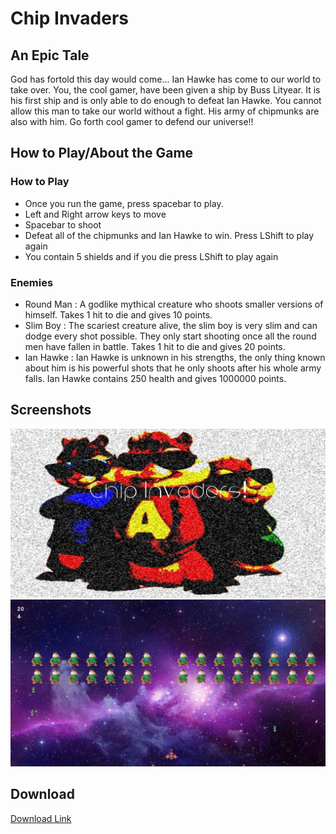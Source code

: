 # Chip Invaders

## An Epic Tale
God has fortold this day would come... Ian Hawke has come to our world to take over. You, the cool gamer, have been given a ship by Buss Lityear. It is his first ship and is only able to do enough to defeat Ian Hawke. You cannot allow this man to take our world without a fight. His army of chipmunks are also with him. Go forth cool gamer to defend our universe!!

## How to Play/About the Game
### How to Play
- Once you run the game, press spacebar to play.
- Left and Right arrow keys to move
- Spacebar to shoot
- Defeat all of the chipmunks and Ian Hawke to win. Press LShift to play again
- You contain 5 shields and if you die press LShift to play again

### Enemies
- Round Man : A godlike mythical creature who shoots smaller versions of himself. Takes 1 hit to die and gives 10 points.
- Slim Boy : The scariest creature alive, the slim boy is very slim and can dodge every shot possible. They only start shooting once all the round men have fallen in battle. Takes 1 hit to die and gives 20 points.
- Ian Hawke : Ian Hawke is unknown in his strengths, the only thing known about him is his powerful shots that he only shoots after his whole army falls. Ian Hawke contains 250 health and gives 1000000 points.

## Screenshots
![alt_text](https://github.com/NaeNaed/spaceshooter/blob/master/screenshots/startscreen.PNG "Chip Invaders")
![alt_text](https://github.com/NaeNaed/spaceshooter/blob/master/screenshots/gameplay.PNG "Chip Invaders Gameplay")

## Download
[Download Link](https://github.com/NaeNaed/spaceshooter/releases/download/1.0.0/Chip.Invaders.exe)
